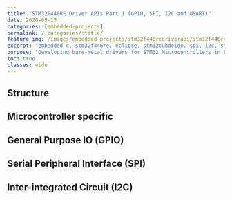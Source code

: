 ```yaml
---
title: "STM32F446RE Driver APIs Part 1 (GPIO, SPI, I2C and USART)"
date: 2020-05-15
categories: [embedded-projects]
permalink: /:categories/:title/
feature_img: /images/embedded_projects/stm32f446redriverapi/stm32f446redriverapi_img00.jpg
excerpt: "embedded c, stm32f446re, eclipse, stm32cubdeide, spi, i2c, stm32, nucleo, gpio"
purpose: "Developing bare-metal drivers for STM32 Microcontrollers in Embedded C. Focusing on general purpose input and output (gpio), and simple communication protocols such as SPI, I2C, USART and UART."
toc: true
classes: wide
---
```



<h2 class="text-underline">Structure</h2>


<h2 class="text-underline">Microcontroller specific</h2>

<h2 class="text-underline">General Purpose IO (GPIO)</h2>

<h2 class="text-underline">Serial Peripheral Interface (SPI)</h2>

<h2 class="text-underline">Inter-integrated Circuit (I2C)</h2>
